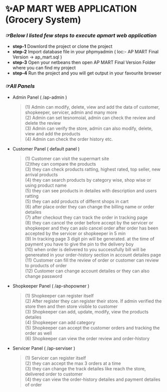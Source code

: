 # __✨AP MART WEB APPLICATION (Grocery System)__   

### _☞Below I listed few steps to execute apmart web application_

- **step-1** Downlord the project or clone the project 
- **step-2** Import database file in your phpmyadmin ( loc:- AP MART Final Version -> ap_mart.sql ) 
- **step-3** Open your netbeans then open AP MART Final Version Folder where you can find my project 
- **step-4** Run the project and you will get output in your favourite browser

### _☞All Panels_

- Admin Panel ( /ap-admin )
   >(1) Admin can modify, delete, view and add the data of customer, shopkeeper, servicer, admin and many more <br>
    (2) Admin can set tesnomoial, admin can check the review and delete the review <br>
    (3) Admin can verify the store, admin can also modify, delete, view and add the products <br>
    (4) Admin can check the order history etc. <br>
    
- Customer Panel ( default panel )
   >(1) Customer can visit the supermart site <br>
    (2)they can compare the products <br>
    (3) they can check products ratting, highest rated, top seller, new arrival products <br>
    (4) they can search products by category wise, shop wise or using product name <br>
    (5) they can see products in detailes with description and users ratting <br>
    (5) they can add products of differnt shops in cart <br>
    (6) after place order they can change the billing name or order detailes <br>
    (7) after checkout they can track the order in tracking page <br>
    (8) they can cancel the order before accept by the servicer or shopkeeper and they can aslo cancel order after order has been accepted by the servicer or shopkeeper in 5 min         <br> 
    (9) In tracking page 3 digit pin will be generated. at the time of payment you have to give the pin to the delivery boy <br>
    (10) when order is delivered to you successfully bill will be genereated in your order-history section in account detailes page <br>
    (11) Customer can fill the review of order or customer can review to products of order <br>
    (12) Customer can change account detailes or they can also change password <br>
    
- Shopkeeper Panel ( /ap-shopowner )
   >(1) Shopkeeper can register itself <br>
    (2) After register they can register their store. If admin verified the store then and then store visible to customer <br>
    (3) Shopkeeper can add, update, modify, view the products detailes <br>
    (4) Shopkeeper can add category <br>
    (5) Shopkeeper can accept the customer orders and tracking the order as well <br>
    (6) Shopkeeper can view the order review and order-history <br>
    
- Servicer Panel ( /ap-serviser ) 
   >(1) Servicer can register itself <br>
    (2) they can accept the max 3 orders at a time  <br>
    (3) they can change the track detailes like reach the store, delivered order to customer <br>
    (4) they can view the order-history detailes and payment detailes of order <br>
